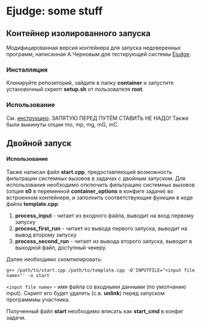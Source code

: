 # Ejudge: some stuff

## Контейнер изолированного запуска

Модифицированная версия контейнера для запуска недоверенных программ, написанная А.Черновым для тестирующей системы [Ejudge](https://ejudge.ru).

### Инсталляция

Клонируйте репозиторий, зайдите в папку **container** и запустите установочный скрипт **setup.sh** от пользователя **root**.

### Использование

См. [инструкцию](https://ejudge.ru/wiki/index.php/Ej-suid-container). ЗАПЯТУЮ ПЕРЕД ПУТЁМ СТАВИТЬ НЕ НАДО! Также были выкинуты опции mo, mp, mg, mG, mC.

## Двойной запуск

#### Использование

Также написан файл **start.cpp**, предоставляющий возможность фильтрации системных вызовов в задачах с двойным запуском. Для использования необходимо _отключить_ фильтрацию системных вызовов (опция **s0** в переменной **container_options** в конфиге задачи) во встроенном контейнере, и заполнить соответствующие функции в коде файла **template.cpp**:

1. **process_input** - читает из входного файла, выводит на вход первому запуску
2. **process_first_run** - читает из вывода первого запуска, выводит на вывод второму запуску
3. **process_second_run** - читает из вывода второго запуска, выводит в выходной файл, доступный чекеру.

Далее необходимо скомпилировать:

```console
g++ /path/to/start.cpp /path/to/template.cpp -D'INPUTFILE="<input file name>"' -o start
```

`<input file name>` - имя файла со входными данными (по умолчанию input). Скрипт его будет удалять (с.в. **unlink**) перед запуском программмы участника.

Полученный файл **start** необходимо вписать как **start_cmd** в конфиг задачи.